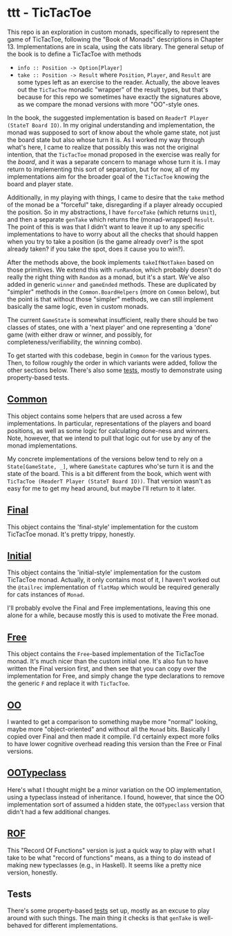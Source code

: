 # ttt - TicTacToe

This repo is an exploration in custom monads, specifically to represent the game of TicTacToe,
following the "Book of Monads" descriptions in Chapter 13. Implementations are in scala, using
the cats library. The general setup of the book is to define a TicTacToe with methods
* `info :: Position -> Option[Player]`
* `take :: Position -> Result`
where `Position`, `Player`, and `Result` are some types left as an exercise to the reader.
Actually, the above leaves out the `TicTacToe` monadic "wrapper" of the result types, but that's
because for this repo we sometimes have exactly the signatures above, as we compare the monad
versions with more "OO"-style ones.

In the book, the suggested implementation is based on `ReaderT Player (StateT Board IO)`. In
my original understanding and implementation, the monad was supposed to sort of know about the
whole game state, not just the board state but also whose turn it is. As I worked my way through
what's here, I came to realize that possibly this was not the original intention, that the
`TicTacToe` monad proposed in the exercise was really for the _board_, and it was a separate
concern to manage whose turn it is. I may return to implementing this sort of separation,
but for now, all of my implementations aim for the broader goal of the `TicTacToe` knowing the
board and player state.

Additionally, in my playing with things, I came to desire that the `take` method of the monad
be a "forceful" take, disregarding if a player already occupied the position. So in my
abstractions, I have `forceTake` (which returns `Unit`), and then a separate `genTake` which
returns the (monad-wrapped) `Result`. The point of this is was that I didn't want to leave it up
to any specific implementations to have to worry about all the checks that should happen when you
try to take a position (is the game already over? is the spot already taken? if you take the spot,
does it cause you to win?).

After the methods above, the book implements `takeIfNotTaken` based on those primitives.
We extend this with `runRandom`, which probably doesn't do really the right thing with
`Random` as a monad, but it's a start. We've also added in generic `winner` and `gameEnded` methods.
These are duplicated by "simpler" methods in the `Common.BoardHelpers` (more on `Common` below),
but the point is that without those "simpler" methods, we can still implement basically the same
logic, even in custom monads.

The current `GameState` is somewhat insufficient, really there should be two classes of states,
one with a 'next player' and one representing a 'done' game (with either draw or winner,
and possibly, for completeness/verifiability, the winning combo).

To get started with this codebase, begin in `Common` for the various types. Then, to follow
roughly the order in which variants were added, follow the other sections below. There's also
some [tests](src/test/scala/sumidiot/bom/ttt/), mostly to demonstrate using property-based tests.

## [Common](src/main/scala/sumidiot/bom/ttt/Common.scala)

This object contains some helpers that are used across a few implementations. In particular,
representations of the players and board positions, as well as some logic for calculating
done-ness and winners. Note, however, that we intend to pull that logic out for use by any of
the monad implementations.

My concrete implementations of the versions below tend to rely on a `State[GameState, _]`,
where `GameState` captures who'se turn it is and the state of the board. This is a bit different
from the book, which went with `TicTacToe (ReaderT Player (StateT Board IO))`. That version wasn't
as easy for me to get my head around, but maybe I'll return to it later.

## [Final](src/main/scala/sumidiot/bom/ttt/Final.scala)

This object contains the 'final-style' implementation for the custom TicTacToe monad. It's pretty
trippy, honestly.

## [Initial](src/main/scala/sumidiot/bom/ttt/Initial.scala)

This object contains the 'initial-style' implementation for the custom TicTacToe monad. Actually,
it only contains most of it, I haven't worked out the `@tailrec` implementation of `flatMap` which
would be required generally for cats instances of `Monad`.

I'll probably evolve the Final and Free implementations, leaving this one alone for a while,
because mostly this is used to motivate the Free monad.

## [Free](src/main/scala/sumidiot/bom/ttt/TTTFree.scala)

This object contains the `Free`-based implementation of the TicTacToe monad. It's much nicer than
the custom initial one. It's also fun to have written the Final version first, and then see that
you can copy over the implementation for Free, and simply change the type declarations to remove
the generic `F` and replace it with `TicTacToe`.

## [OO](src/main/scala/sumidiot/bom/ttt/OO.scala)

I wanted to get a comparison to something maybe more "normal" looking, maybe more "object-oriented"
and without all the `Monad` bits. Basically I copied over Final and then made it compile.
I'd certainly expect more folks to have lower cognitive overhead reading this version than the Free
or Final versions.

## [OOTypeclass](src/main/scala/sumidiot/bom/ttt/OOTypeclass.scala)

Here's what I thought might be a minor variation on the OO implementation, using a typeclass
instead of inheritance. I found, however, that since the OO implementation sort of assumed a hidden
state, the `OOTypeclass` version that didn't had a few additional changes.

## [ROF](src/main/scala/sumidiot/bom/ttt/ROF.scala)

This "Record Of Functions" version is just a quick way to play with what I take to be what
"record of functions" means, as a thing to do instead of making new typeclasses (e.g., in Haskell).
It seems like a pretty nice version, honestly.

## Tests

There's some property-based [tests](src/test/scala/sumidiot/bom/ttt/) set up, mostly as an excuse
to play around with such things. The main thing it checks is that `genTake` is well-behaved for
different implementations.
